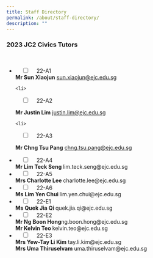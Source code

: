 ```yaml
---
title: Staff Directory
permalink: /about/staff-directory/
description: ""
---
```

### 2023 JC2 Civics Tutors

<ul class="jekyllcodex_accordion">

  <li>
    <input type="checkbox" id="accordion1">
    <label for="accordion1">22-A1</label>
    <div>
			<b>Mr Sun Xiaojun</b> sun.xiaojun@ejc.edu.sg
</div>
</li>
	
	<li>
    <input type="checkbox" id="accordion2">
    <label for="accordion2">22-A2</label>
    <div>
			<b>Mr Justin Lim</b> justin.lim@ejc.edu.sg
			</div>
</li>
	
	<li>
    <input type="checkbox" id="accordion3">
    <label for="accordion3">22-A3</label>
    <div>
			<b>Mr Chng Tsu Pang</b> chng.tsu.pang@ejc.edu.sg
			</div>
</li>
	
<li>
    <input type="checkbox" id="accordion4">
    <label for="accordion4">22-A4</label>
    <div>
			<b>Mr Lim Teck Seng </b> lim.teck.seng@ejc.edu.sg
			</div>
</li>
	
<li>
    <input type="checkbox" id="accordion5">
    <label for="accordion5">22-A5</label>
    <div>
			<b>Mrs Charlotte Lee </b> charlotte.lee@ejc.edu.sg
			</div>
</li>
	
<li>
    <input type="checkbox" id="accordion6">
    <label for="accordion6">22-A6</label>
    <div>
			<b>Ms Lim Yen Chui </b> lim.yen.chui@ejc.edu.sg
			</div>
</li>
	
<li>
    <input type="checkbox" id="accordion7">
    <label for="accordion7">22-E1</label>
    <div>
			<b>Ms Quek Jia Qi </b> quek.jia.qi@ejc.edu.sg
			</div>
</li>
	
<li>
    <input type="checkbox" id="accordion8">
    <label for="accordion8">22-E2</label>
    <div>
			<b>Mr Ng Boon Hong</b>ng.boon.hong@ejc.edu.sg <br> <b>Mr Kelvin Teo </b> kelvin.teo@ejc.edu.sg
			</div>
</li>
	
<li>
    <input type="checkbox" id="accordion9">
    <label for="accordion9">22-E3</label>
    <div>
			<b>Mrs Yew-Tay Li Kim</b> tay.li.kim@ejc.edu.sg <br>
			<b>Mrs Uma Thiruselvam</b> uma.thiruselvam@ejc.edu.sg
			</div>
</li>